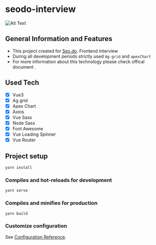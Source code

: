 # seodo-interview

![Alt Text](https://imgur.com/a/tzmkkmR)

## General Information and Features

- This project created for [Seo.do](https://seo.do). Frontend interview
- During all development periods strictly used `Ag-grid` and `apexChart`
- For more information about this technology please check offical document .

## Used Tech

- [x] Vue3
- [x] Ag grid
- [x] Apex Chart
- [x] Axios
- [x] Vue Sass
- [x] Node Sass
- [x] Font Awesome
- [x] Vue Loading Spinner
- [x] Vue Router

## Project setup

```
yarn install
```

### Compiles and hot-reloads for development

```
yarn serve
```

### Compiles and minifies for production

```
yarn build
```

### Customize configuration

See [Configuration Reference](https://cli.vuejs.org/config/).
